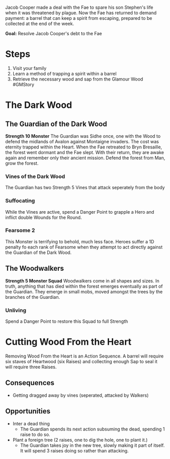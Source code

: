 Jacob Cooper made a deal with the Fae to spare his son Stephen's life when it was threatened by plague.  Now the Fae has returned to demand payment: a barrel that can keep a spirit from escaping, prepared to be collected at the end of the week.

**Goal:** Resolve Jacob Cooper's debt to the Fae

# Steps
1. Visit your family
2. Learn a method of trapping a spirit within a barrel
3. Retrieve the necessary wood and sap from the Glamour Wood
#GMStory 

# The Dark Wood
## The Guardian of the Dark Wood
**Strength 10 Monster**
The Guardian was Sidhe once, one with the Wood to defend the midlands of Avalon against Montaigne invaders.  The cost was eternity trapped within the Heart.  When the Fae retreated to Bryn Bresaille, the forest went dormant and the Fae slept.  With their return, they are awake again and remember only their ancient mission.  Defend the forest from Man, grow the forest.

### Vines of the Dark Wood
The Guardian has two Strength 5 Vines that attack seperately from the body

### Suffocating
While the Vines are active, spend a Danger Point to grapple a Hero and inflict double Wounds for the Round.

### Fearsome 2
This Monster is terrifying to behold, much less face.  Heroes suffer a 1D penalty fo each rank of Fearsome when they attempt to act directly against the Guardian of the Dark Wood.

## The Woodwalkers
**Strength 5 Monster Squad**
Woodwalkers come in all shapes and sizes.  In truth, anything that has died within the forest emerges eventually as part of the Guardian.  They emerge in small mobs, moved amongst the trees by the branches of the Guardian.

### Unliving
Spend a Danger Point to restore this Squad to full Strength

# Cutting Wood From the Heart
Removing Wood From the Heart is an Action Sequence.  A barrel will require six staves of Heartwood (six Raises) and collecting enough Sap to seal it will require three Raises.

## Consequences
- Getting dragged away by vines (seperated, attacked by Walkers)

## Opportunities
- Inter a dead thing
	- The Guardian spends its next action subsuming the dead, spending 1 raise to do so.
- Plant a foreign tree (2 raises, one to dig the hole, one to plant it.)
	- The Guardian takes joy in the new tree, slowly making it part of itself.  It will spend 3 raises doing so rather than attacking.